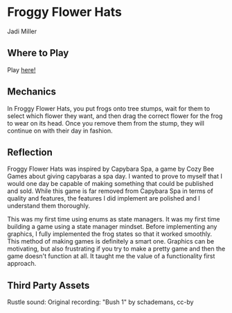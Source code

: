 # Froggy Flower Hats
Jadi Miller

## Where to Play
Play [here!](https://prismatoad.itch.io/froggy-flower-hats)

## Mechanics
In Froggy Flower Hats, you put frogs onto tree stumps, wait for them to select which flower they want, and then drag the correct flower for the frog to wear on its head. Once you remove them from the stump, they will continue on with their day in fashion.

## Reflection
Froggy Flower Hats was inspired by Capybara Spa, a game by Cozy Bee Games about giving capybaras a spa day. I wanted to prove to myself that I would one day be capable of making something that could be published and sold. While this game is far removed from Capybara Spa in terms of quality and features, the features I did implement are polished and I understand them thoroughly.

This was my first time using enums as state managers. It was my first time building a game using a state manager mindset. Before implementing any graphics, I fully implemented the frog states so that it worked smoothly. This method of making games is definitely a smart one. Graphics can be motivating, but also frustrating if you try to make a pretty game and then the game doesn't function at all. It taught me the value of a functionality first approach.

## Third Party Assets
Rustle sound: Original recording: "Bush 1" by schademans, cc-by
